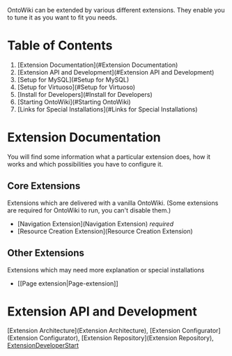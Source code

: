 OntoWiki can be extended by various different extensions. They enable you to tune it as you want to fit you needs.

# Table of Contents
1.    [Extension Documentation](#Extension Documentation)
2.    [Extension API and Development](#Extension API and Development)
3.    [Setup for MySQL](#Setup for MySQL)
4.    [Setup for Virtuoso](#Setup for Virtuoso)
5.    [Install for Developers](#Install for Developers)
6.    [Starting OntoWiki](#Starting OntoWiki)
7.    [Links for Special Installations](#Links for Special Installations)

# Extension Documentation
You will find some information what a particular extension does, how it works and which possibilities you have to configure it.

## Core Extensions
Extensions which are delivered with a vanilla OntoWiki. (Some extensions are required for OntoWiki to run, you can't disable them.)

* [Navigation Extension](Navigation Extension) _required_
* [Resource Creation Extension](Resource Creation Extension)

## Other Extensions
Extensions which may need more explanation or special installations

* [[Page extension|Page-extension]]

# Extension API and Development

[Extension Architecture](Extension Architecture),
[Extension Configurator](Extension Configurator),
[Extension Repository](Extension Repository),
[ExtensionDeveloperStart](ExtensionDeveloperStart)